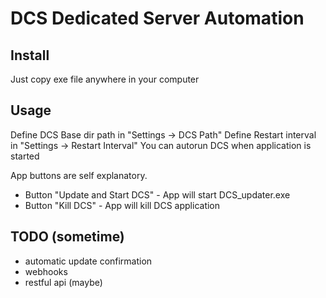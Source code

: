 # DCS Dedicated Server Automation

## Install
Just copy exe file anywhere in your computer

## Usage
Define DCS Base dir path in "Settings -> DCS Path"
Define Restart interval in "Settings -> Restart Interval"
You can autorun DCS when application is started

App buttons are self explanatory.

- Button "Update and Start DCS" - App will start DCS_updater.exe
- Button "Kill DCS" - App will kill DCS application

## TODO (sometime)
- automatic update confirmation
- webhooks
- restful api (maybe)
